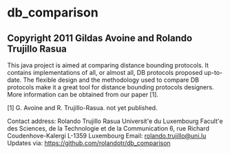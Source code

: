 db_comparison
=============

Copyright 2011 Gildas Avoine and Rolando Trujillo Rasua
-----------------

This java project is aimed at comparing distance bounding protocols. It contains implementations of all, or almost all, DB protocols proposed up-to-date. The flexible design and the methodology used to compare DB protocols make it a great tool for distance bounding protocols designers. More information can be obtained from our paper [1].

[1] G. Avoine and R. Trujillo-Rasua. not yet published. 

Contact address:
Rolando Trujillo Rasua
Universit\'e du Luxembourg 
Facult\'e des Sciences, de la Technologie et de la Communication
6, rue Richard Coudenhove-Kalergi
L-1359 Luxembourg
Email: rolando.trujillo@uni.lu
Updates via: https://github.com/rolandotr/db_comparison

